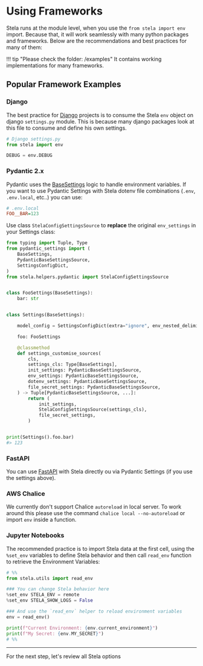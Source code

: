 # Using Frameworks

Stela runs at the module level, when you use the `from stela import env` import. Because that, it will work
seamlessly with many python packages and frameworks. Below are the recommendations and best practices for many of them:

!!! tip "Please check the folder: /examples"
    It contains working implementations for many frameworks.

## Popular Framework Examples

### Django

The best practice for [Django](https://github.com/django/django) projects is to consume the Stela `env` object on
django `settings.py` module. This is because many django packages look at this file to consume and define his own
settings.

```python
# Django settings.py
from stela import env

DEBUG = env.DEBUG
```

### Pydantic 2.x

Pydantic uses the [BaseSettings](https://docs.pydantic.dev/latest/usage/pydantic_settings/) logic to handle environment
variables. If you want to use Pydantic Settings with Stela dotenv file combinations (`.env`, `.env.local`, etc..) you
can use:

```ini
# .env.local
FOO__BAR=123
```
Use class `StelaConfigSettingsSource` to **replace** the original `env_settings` in your Settings class:

```python
from typing import Tuple, Type
from pydantic_settings import (
    BaseSettings,
    PydanticBaseSettingsSource,
    SettingsConfigDict,
)
from stela.helpers.pydantic import StelaConfigSettingsSource


class FooSettings(BaseSettings):
    bar: str


class Settings(BaseSettings):

    model_config = SettingsConfigDict(extra="ignore", env_nested_delimiter="__", log_stela_settings=True)

    foo: FooSettings

    @classmethod
    def settings_customise_sources(
        cls,
        settings_cls: Type[BaseSettings],
        init_settings: PydanticBaseSettingsSource,
        env_settings: PydanticBaseSettingsSource,
        dotenv_settings: PydanticBaseSettingsSource,
        file_secret_settings: PydanticBaseSettingsSource,
    ) -> Tuple[PydanticBaseSettingsSource, ...]:
        return (
            init_settings,
            StelaConfigSettingsSource(settings_cls),
            file_secret_settings,
        )


print(Settings().foo.bar)
#> 123
```

### FastAPI

You can use [FastAPI](https://github.com/tiangolo/fastapi) with Stela directly ou via Pydantic
Settings (if you use the settings above).

### AWS Chalice

We currently don't support Chalice `autoreload` in local server. To work around this please
use the command `chalice local --no-autoreload` or import `env` inside a function.

### Jupyter Notebooks

The recommended practice is to import Stela data at the first cell, using the `%set_env` variables to define Stela behavior and
then call `read_env` function to retrieve the Environment Variables:

```python
# %%
from stela.utils import read_env

### You can change Stela behavior here
%set_env STELA_ENV = remote
%set_env STELA_SHOW_LOGS = False

### And use the `read_env` helper to reload environment variables
env = read_env()

print(f"Current Environment: {env.current_environment}")
print(f"My Secret: {env.MY_SECRET}")
# %%
```

---

For the next step, let's review all Stela options
